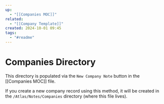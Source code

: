 ```yaml
---
up:
  - "[[Companies MOC]]"
related:
  - "[[Company Template]]"
created: 2024-10-01 09:45
tags:
  - "#readme"
---
```

# Companies Directory
This directory is populated via the `New Company Note` button in the [[Companies MOC]] file.

If you create a new company record using this method, it will be created in the `/Atlas/Notes/Companies` directory (where this file lives).
